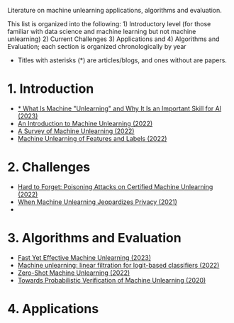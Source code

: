 Literature on machine unlearning applications, algorithms and evaluation. 

This list is organized into the following: 1) Introductory level (for those familiar with data science and machine learning but not machine unlearning) 2) Current Challenges 3) Applications and 4) Algorithms and Evaluation; each section is organized chronologically by year

- Titles with asterisks (*) are articles/blogs, and ones without are papers.

# 1. Introduction
- [* What Is Machine "Unlearning" and Why It Is an Important Skill for AI (2023)](https://www.jumpstartmag.com/what-is-machine-unlearning-and-why-it-is-an-important-skill-for-ai/)
- [An Introduction to Machine Unlearning (2022)](https://arxiv.org/pdf/2209.00939.pdf)
- [A Survey of Machine Unlearning (2022)](https://arxiv.org/pdf/2209.02299.pdf)
- [Machine Unlearning of Features and Labels (2022)](https://arxiv.org/pdf/2108.11577.pdf)

# 2. Challenges 
- [Hard to Forget: Poisoning Attacks on Certified Machine Unlearning (2022)](https://arxiv.org/pdf/2109.08266.pdf)
- [When Machine Unlearning Jeopardizes Privacy (2021)](https://dl.acm.org/doi/pdf/10.1145/3460120.3484756)
-  


# 3. Algorithms and Evaluation 
- [Fast Yet Effective Machine Unlearning (2023)](https://arxiv.org/pdf/2111.08947.pdf)
- [Machine unlearning: linear filtration for logit-based classifiers (2022)](https://link.springer.com/content/pdf/10.1007/s10994-022-06178-9.pdf)
- [Zero-Shot Machine Unlearning (2022)](https://arxiv.org/pdf/2201.05629.pdf)
- [Towards Probabilistic Verification of Machine Unlearning (2020)](https://arxiv.org/pdf/2003.04247.pdf)


# 4. Applications
